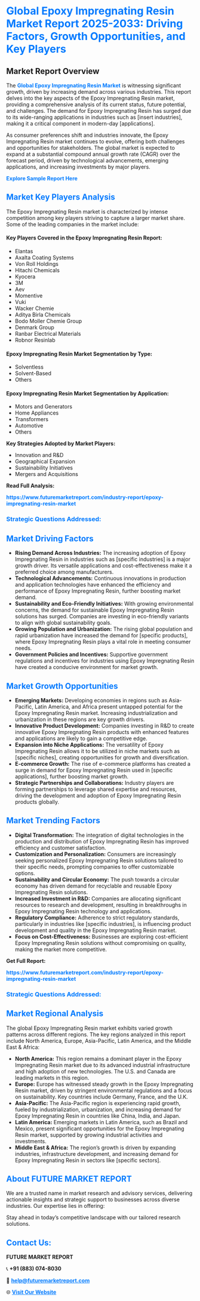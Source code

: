 <h1 style="color: #007BFF;">Global Epoxy Impregnating Resin Market Report 2025-2033: Driving Factors, Growth Opportunities, and Key Players</h1>

<section id="overview">
<h2>Market Report Overview</h2>
<p>The <a href="https://www.futuremarketreport.com/industry-report/epoxy-impregnating-resin-market" style="color: #007BFF; text-decoration: none;"><strong>Global Epoxy Impregnating Resin Market</strong></a> is witnessing significant growth, driven by increasing demand across various industries. This report delves into the key aspects of the Epoxy Impregnating Resin market, providing a comprehensive analysis of its current status, future potential, and challenges. The demand for Epoxy Impregnating Resin has surged due to its wide-ranging applications in industries such as [insert industries], making it a critical component in modern-day [applications].</p>
<p>As consumer preferences shift and industries innovate, the Epoxy Impregnating Resin market continues to evolve, offering both challenges and opportunities for stakeholders. The global market is expected to expand at a substantial compound annual growth rate (CAGR) over the forecast period, driven by technological advancements, emerging applications, and increasing investments by major players.</p>
</section>

<section id="overview">
<p><a href="https://www.futuremarketreport.com/request-sample/reportId=30369" style="color: #007BFF; text-decoration: none;"><strong>Explore Sample Report Here</strong></a></p>
</section>

<section id="key-players">
<h2 style="color: #007BFF;">Market Key Players Analysis</h2>
<p>The Epoxy Impregnating Resin market is characterized by intense competition among key players striving to capture a larger market share. Some of the leading companies in the market include:</p>
<h4>Key Players Covered in the Epoxy Impregnating Resin Report:</h4>
<ul><li>Elantas</li><li>Axalta Coating Systems</li><li>Von Roll Holdings</li><li>Hitachi Chemicals</li><li>Kyocera</li><li>3M</li><li>Aev</li><li>Momentive</li><li>Vuki</li><li>Wacker Chemie</li><li>Aditya Birla Chemicals</li><li>Bodo Moller Chemie Group</li><li>Denmark Group</li><li>Ranbar Electrical Materials</li><li>Robnor Resinlab</li></ul>
<h4>Epoxy Impregnating Resin Market Segmentation by Type:</h4>
<ul><li>Solventless</li><li>Solvent-Based</li><li>Others</li></ul>

<h4>Epoxy Impregnating Resin Market Segmentation by Application:</h4>
<ul><li>Motors and Generators</li><li>Home Appliances</li><li>Transformers</li><li>Automotive</li><li>Others</li></ul>
<p><strong>Key Strategies Adopted by Market Players:</strong></p>
<ul>
<li>Innovation and R&D</li>
<li>Geographical Expansion</li>
<li>Sustainability Initiatives</li>
<li>Mergers and Acquisitions</li>
</ul>
</section>

<section>
<p><strong>Read Full Analysis: </strong></p><a href="https://www.futuremarketreport.com/industry-report/epoxy-impregnating-resin-market" style="color: #007BFF; text-decoration: none;"><strong>https://www.futuremarketreport.com/industry-report/epoxy-impregnating-resin-market</strong></a>
<h3 style="color: #007BFF;">Strategic Questions Addressed:</h3>
</section>

<section id="driving-factors">
<h2 style="color: #007BFF;">Market Driving Factors</h2>
<ul>
<li><strong>Rising Demand Across Industries:</strong> The increasing adoption of Epoxy Impregnating Resin in industries such as [specific industries] is a major growth driver. Its versatile applications and cost-effectiveness make it a preferred choice among manufacturers.</li>
<li><strong>Technological Advancements:</strong> Continuous innovations in production and application technologies have enhanced the efficiency and performance of Epoxy Impregnating Resin, further boosting market demand.</li>
<li><strong>Sustainability and Eco-Friendly Initiatives:</strong> With growing environmental concerns, the demand for sustainable Epoxy Impregnating Resin solutions has surged. Companies are investing in eco-friendly variants to align with global sustainability goals.</li>
<li><strong>Growing Population and Urbanization:</strong> The rising global population and rapid urbanization have increased the demand for [specific products], where Epoxy Impregnating Resin plays a vital role in meeting consumer needs.</li>
<li><strong>Government Policies and Incentives:</strong> Supportive government regulations and incentives for industries using Epoxy Impregnating Resin have created a conducive environment for market growth.</li>
</ul>
</section>

<section id="growth-opportunities">
<h2 style="color: #007BFF;">Market Growth Opportunities</h2>
<ul>
<li><strong>Emerging Markets:</strong> Developing economies in regions such as Asia-Pacific, Latin America, and Africa present untapped potential for the Epoxy Impregnating Resin market. Increasing industrialization and urbanization in these regions are key growth drivers.</li>
<li><strong>Innovative Product Development:</strong> Companies investing in R&D to create innovative Epoxy Impregnating Resin products with enhanced features and applications are likely to gain a competitive edge.</li>
<li><strong>Expansion into Niche Applications:</strong> The versatility of Epoxy Impregnating Resin allows it to be utilized in niche markets such as [specific niches], creating opportunities for growth and diversification.</li>
<li><strong>E-commerce Growth:</strong> The rise of e-commerce platforms has created a surge in demand for Epoxy Impregnating Resin used in [specific applications], further boosting market growth.</li>
<li><strong>Strategic Partnerships and Collaborations:</strong> Industry players are forming partnerships to leverage shared expertise and resources, driving the development and adoption of Epoxy Impregnating Resin products globally.</li>
</ul>
</section>

<section id="trending-factors">
<h2 style="color: #007BFF;">Market Trending Factors</h2>
<ul>
<li><strong>Digital Transformation:</strong> The integration of digital technologies in the production and distribution of Epoxy Impregnating Resin has improved efficiency and customer satisfaction.</li>
<li><strong>Customization and Personalization:</strong> Consumers are increasingly seeking personalized Epoxy Impregnating Resin solutions tailored to their specific needs, prompting companies to offer customizable options.</li>
<li><strong>Sustainability and Circular Economy:</strong> The push towards a circular economy has driven demand for recyclable and reusable Epoxy Impregnating Resin solutions.</li>
<li><strong>Increased Investment in R&D:</strong> Companies are allocating significant resources to research and development, resulting in breakthroughs in Epoxy Impregnating Resin technology and applications.</li>
<li><strong>Regulatory Compliance:</strong> Adherence to strict regulatory standards, particularly in industries like [specific industries], is influencing product development and quality in the Epoxy Impregnating Resin market.</li>
<li><strong>Focus on Cost-Effectiveness:</strong> Businesses are exploring cost-efficient Epoxy Impregnating Resin solutions without compromising on quality, making the market more competitive.</li>
</ul>
</section>

<section>
<p><strong>Get Full Report: </strong></p><a href="https://www.futuremarketreport.com/industry-report/epoxy-impregnating-resin-market" style="color: #007BFF; text-decoration: none;"><strong>https://www.futuremarketreport.com/industry-report/epoxy-impregnating-resin-market</strong></a>
<h3 style="color: #007BFF;">Strategic Questions Addressed:</h3>
</section>


<section id="regional-analysis">
<h2 style="color: #007BFF;">Market Regional Analysis</h2>
<p>The global Epoxy Impregnating Resin market exhibits varied growth patterns across different regions. The key regions analyzed in this report include North America, Europe, Asia-Pacific, Latin America, and the Middle East & Africa:</p>
<ul>
<li><strong>North America:</strong> This region remains a dominant player in the Epoxy Impregnating Resin market due to its advanced industrial infrastructure and high adoption of new technologies. The U.S. and Canada are leading markets in this region.</li>
<li><strong>Europe:</strong> Europe has witnessed steady growth in the Epoxy Impregnating Resin market, driven by stringent environmental regulations and a focus on sustainability. Key countries include Germany, France, and the U.K.</li>
<li><strong>Asia-Pacific:</strong> The Asia-Pacific region is experiencing rapid growth, fueled by industrialization, urbanization, and increasing demand for Epoxy Impregnating Resin in countries like China, India, and Japan.</li>
<li><strong>Latin America:</strong> Emerging markets in Latin America, such as Brazil and Mexico, present significant opportunities for the Epoxy Impregnating Resin market, supported by growing industrial activities and investments.</li>
<li><strong>Middle East & Africa:</strong> The region’s growth is driven by expanding industries, infrastructure development, and increasing demand for Epoxy Impregnating Resin in sectors like [specific sectors].</li>
</ul>
</section>

<footer>
<h2 style="color: #007BFF;">About FUTURE MARKET REPORT</h2>
<p>We are a trusted name in market research and advisory services, delivering actionable insights and strategic support to businesses across diverse industries. Our expertise lies in offering:</p>

<p>Stay ahead in today’s competitive landscape with our tailored research solutions.</p>

<h2 style="color: #007BFF;">Contact Us:</h2>
<p><strong>FUTURE MARKET REPORT</strong></p>
<p>📞 <strong>+91 (883) 074-8030</strong></p>
<p>📧 <strong><a href="mailto:help@futuremarketreport.com" style="color: #007BFF;">help@futuremarketreport.com</a></strong></p>
<p>🌐 <strong><a href="https://www.futuremarketreport.com/" style="color: #007BFF;">Visit Our Website</a></strong></p>
</footer>